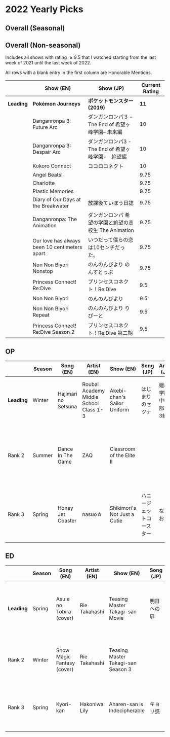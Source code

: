 # 2022 Yearly Picks
## Overall (Seasonal)


## Overall (Non-seasonal)
Includes all shows with rating $\ge 9.5$ that I watched starting from the last week of 2021 until the last week of 2022.

All rows with a blank entry in the first column are Honorable Mentions.

|     | Show (EN)                                      | Show (JP)                                             | Current Rating |
| --- | ---------------------------------------------- | ----------------------------------------------------- | -------------- |
| **Leading** | **Pokémon Journeys**                           | **ポケットモンスター (2019)**                         | **11**         |
|             | Danganronpa 3: Future Arc                      | ダンガンロンパ３ –The End of 希望ヶ峰学園– 未来編     | 10             |
|             | Danganronpa 3: Despair Arc                     | ダンガンロンパ3 -The End of 希望ヶ峰学園-　絶望編     | 10             |
|             | Kokoro Connect                                 | ココロコネクト                                        | 10             |
|     | Angel Beats!                                   |                                                       | 9.75           |
|     | Charlotte                                      |                                                       | 9.75           |
|     | Plastic Memories                               |                                                       | 9.75           |
|     | Diary of Our Days at the Breakwater            | 放課後ていぼう日誌                                    | 9.75           |
|     | Danganronpa: The Animation                      | ダンガンロンパ 希望の学園と絶望の高校生 The Animation | 9.75           |
|     | Our love has always been 10 centimeters apart. | いつだって僕らの恋は10センチだった。                  | 9.75           |
|     | Non Non Biyori Nonstop                         | のんのんびより のんすとっぷ                           | 9.75           |
|     | Princess Connect! Re:Dive                      | プリンセスコネクト！Re:Dive                           | 9.5            |
|     | Non Non Biyori                                 | のんのんびより                                        | 9.5            |
|     | Non Non Biyori Repeat                          | のんのんびより りぴーと                               | 9.5            |
|     | Princess Connect! Re:Dive Season 2             | プリンセスコネクト！Re:Dive 第二期                    | 9.5            |

## OP
|             | Season    | Song (EN)           | Artist (EN)                            | Show (EN)                       | Song (JP)                | Artist (JP)          | Show (JP)                      |
| ----------- | --- | ------------------- | -------------------------------------- | ------------------------------- | ------------------------ | -------------------- | ------------------------------ |
| **Leading** | Winter    | Hajimari no Setsuna | Roubai Academy Middle School Class 1-3 | Akebi-chan's Sailor Uniform     | はじまりのセツナ         | 蠟梅学園中等部1年3組 | 明日ちゃんのセーラー服         |
| Rank 2      | Summer    | Dance In The Game   | ZAQ                                    | Classroom of the Elite II |                          |                      | ようこそ実力至上主義の教室へ２ |
| Rank 3      | Spring    | Honey Jet Coaster   | nasuo☆                                 | Shikimori's Not Just a Cutie    | ハニージェットコースター | なすお☆              | 可愛いだけじゃない式守さん     |

## ED
|             | Season | Song (EN)                  | Artist (EN)   | Show (EN)                          | Song (JP)  | Artist (JP)    | Show (JP)                     |
| ----------- | ------ | -------------------------- | ------------- | ---------------------------------- | ---------- | -------------- | ----------------------------- |
| **Leading** | Spring | Asu e no Tobira (cover)    | Rie Takahashi | Teasing Master Takagi-san Movie    | 明日への扉 | 高橋 李依      | からかい上手の高木さん 劇場版 |
| Rank 2      | Winter | Snow Magic Fantasy (cover) | Rie Takahashi | Teasing Master Takagi-san Season 3 |            | 高橋 李依      | からかい上手の高木さん３      |
| Rank 3      | Spring | Kyori-kan                  | Hakoniwa Lily | Aharen-san is Indecipherable       | キョリ感   | ハコニワリリィ | 阿波連さんははかれない        |
